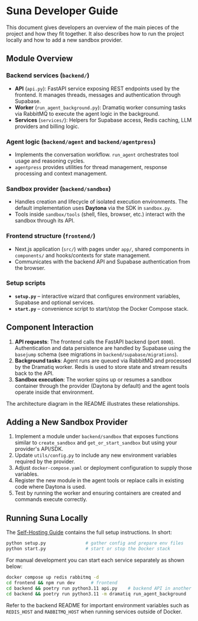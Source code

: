 # Suna Developer Guide

This document gives developers an overview of the main pieces of the project and how they fit together. It also describes how to run the project locally and how to add a new sandbox provider.

## Module Overview

### Backend services (`backend/`)
- **API** (`api.py`): FastAPI service exposing REST endpoints used by the frontend. It manages threads, messages and authentication through Supabase.
- **Worker** (`run_agent_background.py`): Dramatiq worker consuming tasks via RabbitMQ to execute the agent logic in the background.
- **Services** (`services/`): Helpers for Supabase access, Redis caching, LLM providers and billing logic.

### Agent logic (`backend/agent` and `backend/agentpress`)
- Implements the conversation workflow. `run_agent` orchestrates tool usage and reasoning cycles.
- `agentpress` provides utilities for thread management, response processing and context management.

### Sandbox provider (`backend/sandbox`)
- Handles creation and lifecycle of isolated execution environments. The default implementation uses **Daytona** via the SDK in `sandbox.py`.
- Tools inside `sandbox/tools` (shell, files, browser, etc.) interact with the sandbox through its API.

### Frontend structure (`frontend/`)
- Next.js application (`src/`) with pages under `app/`, shared components in `components/` and hooks/contexts for state management.
- Communicates with the backend API and Supabase authentication from the browser.

### Setup scripts
- **`setup.py`** – interactive wizard that configures environment variables, Supabase and optional services.
- **`start.py`** – convenience script to start/stop the Docker Compose stack.

## Component Interaction

1. **API requests**: The frontend calls the FastAPI backend (port `8000`). Authentication and data persistence are handled by Supabase using the `basejump` schema (see migrations in `backend/supabase/migrations`).
2. **Background tasks**: Agent runs are queued via RabbitMQ and processed by the Dramatiq worker. Redis is used to store state and stream results back to the API.
3. **Sandbox execution**: The worker spins up or resumes a sandbox container through the provider (Daytona by default) and the agent tools operate inside that environment.

The architecture diagram in the README illustrates these relationships.

## Adding a New Sandbox Provider

1. Implement a module under `backend/sandbox` that exposes functions similar to `create_sandbox` and `get_or_start_sandbox` but using your provider's API/SDK.
2. Update `utils/config.py` to include any new environment variables required by the provider.
3. Adjust `docker-compose.yaml` or deployment configuration to supply those variables.
4. Register the new module in the agent tools or replace calls in existing code where Daytona is used.
5. Test by running the worker and ensuring containers are created and commands execute correctly.

## Running Suna Locally

The [Self-Hosting Guide](./SELF-HOSTING.md) contains the full setup instructions. In short:

```bash
python setup.py               # gather config and prepare env files
python start.py               # start or stop the Docker stack
```

For manual development you can start each service separately as shown below:

```bash
docker compose up redis rabbitmq -d
cd frontend && npm run dev      # frontend
cd backend && poetry run python3.11 api.py    # backend API in another terminal
cd backend && poetry run python3.11 -m dramatiq run_agent_background   # worker
```

Refer to the backend README for important environment variables such as `REDIS_HOST` and `RABBITMQ_HOST` when running services outside of Docker.

